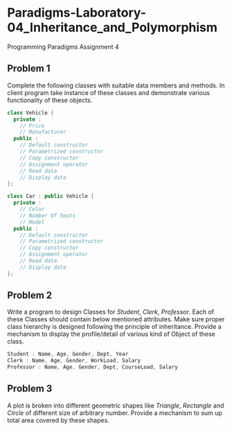 # Paradigms-Laboratory-04_Inheritance_and_Polymorphism
Programming Paradigms Assignment 4

## Problem 1
Complete the following classes with suitable data members and methods. In client
program take instance of these classes and demonstrate various functionality of these
objects.

```cpp
class Vehicle {
  private :
    // Price
    // Manufacturer
  public :
    // Default constructor
    // Parametrized constructor
    // Copy constructor
    // Assignment operator
    // Read data
    // Display data
};

class Car : public Vehicle {
  private :
    // Color
    // Number Of Seats
    // Model
  public :
    // Default constructor
    // Parametrized constructor
    // Copy constructor
    // Assignment operator
    // Read data
    // Display data
};
```

## Problem 2
Write a program to design Classes for *Student*, *Clerk*, *Professor*. Each of
these Classes should contain below mentioned attributes. Make sure proper class
hierarchy is designed following the principle of inheritance.
Provide a mechanism to display the profile/detail of various kind of Object of these
class.
```cpp
Student : Name, Age, Gender, Dept, Year
Clerk : Name, Age, Gender, WorkLoad, Salary
Professor : Name, Age, Gender, Dept, CourseLoad, Salary
 ```
 
## Problem 3
A plot is broken into different geometric shapes like *Triangle*, *Rectangle* and
*Circle* of different size of arbitrary number. Provide a mechanism to sum up total
area covered by these shapes.
